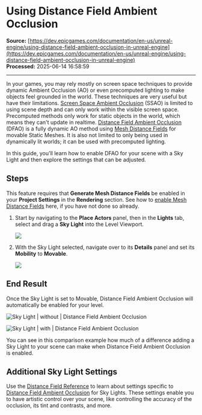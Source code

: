 # Using Distance Field Ambient Occlusion

**Source:** [https://dev.epicgames.com/documentation/en-us/unreal-engine/using-distance-field-ambient-occlusion-in-unreal-engine](https://dev.epicgames.com/documentation/en-us/unreal-engine/using-distance-field-ambient-occlusion-in-unreal-engine)  
**Processed:** 2025-06-14 16:58:59

---

In your games, you may rely mostly on screen space techniques to provide dynamic Ambient Occlusion (AO) or even precomputed lighting to make objects feel grounded in the world. These techniques are very useful but have their limitations. [Screen Space Ambient Occlusion](/documentation/en-us/unreal-engine/post-process-effects-in-unreal-engine) (SSAO) is limited to using scene depth and can only work within the visible screen space. Precomputed methods only work for static objects in the world, which means they can't update in realtime. [Distance Field Ambient Occlusion](/documentation/en-us/unreal-engine/distance-field-ambient-occlusion-in-unreal-engine) (DFAO) is a fully dynamic AO method using [Mesh Distance Fields](/documentation/en-us/unreal-engine/mesh-distance-fields-in-unreal-engine) for movable Static Meshes. It is also not limited to only being used in dynamically lit worlds; it can be used with precomputed lighting.

In this guide, you'll learn how to enable DFAO for your scene with a Sky Light and then explore the settings that can be adjusted.

## Steps

This feature requires that **Generate Mesh Distance Fields** be enabled in your **Project Settings** in the **Rendering** section. See how to [enable Mesh Distance Fields](/documentation/en-us/unreal-engine/mesh-distance-fields-in-unreal-engine#enablingdistancefields) here, if you have not done so already.

1.  Start by navigating to the **Place Actors** panel, then in the **Lights** tab, select and drag a **Sky Light** into the Level Viewport.
    
    ![](https://d1iv7db44yhgxn.cloudfront.net/documentation/images/19d43ea3-6cec-46cb-8349-b5bef0ab32c2/addskylight.png)
2.  With the Sky Light selected, navigate over to its **Details** panel and set its **Mobility** to **Movable**.
    
    ![](https://d1iv7db44yhgxn.cloudfront.net/documentation/images/103ae942-3453-43e1-9af1-b4e8aff6965d/transformmobility.png)

## End Result

Once the Sky Light is set to Movable, Distance Field Ambient Occlusion will automatically be enabled for your level.

![Sky Light | without | Distance Field Ambient Occlusion](https://d1iv7db44yhgxn.cloudfront.net/documentation/images/d784b701-66f0-4bcc-a968-c87ad7f2eaa4/nodfaoscene.png)

![Sky Light | with | Distance Field Ambient Occlusion](https://d1iv7db44yhgxn.cloudfront.net/documentation/images/548d172b-198f-47f6-a4e6-4e407962b601/dfaoenabledscene.png)

You can see in this comparison example how much of a difference adding a Sky Light to your scene can make when Distance Field Ambient Occlusion is enabled.

## Additional Sky Light Settings

Use the [Distance Field Reference](/documentation/en-us/unreal-engine/mesh-distance-fields-properties-in-unreal-engine#skylight) to learn about settings specific to [Distance Field Ambient Occlusion](/documentation/en-us/unreal-engine/distance-field-ambient-occlusion-in-unreal-engine) for Sky Lights. These settings enable you to have artistic control over your scene, like controlling the accuracy of the occlusion, its tint and contrasts, and more.